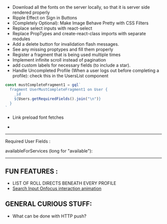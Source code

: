 - Download all the fonts on the server locally, so that it is server side rendered properly
- Ripple Effect on Sign in Buttons
- (Completely Optional): Make Image Behave Pretty with CSS Filters
- Replace select inputs with react-select
- Replace PropTypes and create-react-class imports with separate modules
- Add a delete button for invalidation flash messages.
- See any missing proptypes and fill them properly
- Register a fragment that is being used multiple times
- Implement infinite scroll instead of pagination
- add custom labels for necessary fields (to include a star).
- Handle Uncompleted Profile (When a user logs out before completing a profile): check this in the UsersList component

```javascript
const mustCompleteFragment1 = gql`
  fragment UserMustCompleteFragment1 on User {
    _id
    ${Users.getRequiredFields().join("\n")}
  }
`
```

- Link preload font fetches 

-
---

Required User Fields :

availableForServices (long for "available"):

---
## FUN FEATURES : 

- LIST OF ROLL DIRECTS BENEATH EVERY PROFILE
- [Search Input Onfocus interaction animation](https://tympanus.net/Development/TextInputEffects/index2.html)

## GENERAL CURIOUS STUFF:

- What can be done with HTTP push?